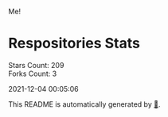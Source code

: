 Me!

# Respositories Stats
Stars Count: 209  
Forks Count: 3

2021-12-04 00:05:06  

This README is automatically generated by [🐰](https://github.com/rnitta/rnitta).
